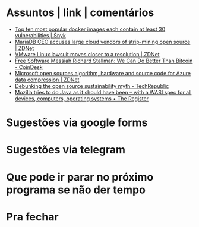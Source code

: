 Assuntos | link | comentários
=============================
* [Top ten most popular docker images each contain at least 30 vulnerabilities | Snyk](https://snyk.io/blog/top-ten-most-popular-docker-images-each-contain-at-least-30-vulnerabilities/)
* [MariaDB CEO accuses large cloud vendors of strip-mining open source | ZDNet](https://www.zdnet.com/article/mariadb-ceo-accuses-large-cloud-vendors-of-strip-mining-open-source/)
* [VMware Linux lawsuit moves closer to a resolution | ZDNet](https://www.zdnet.com/article/vmware-linux-lawsuit-moves-closer-to-a-resolution/)
* [Free Software Messiah Richard Stallman: We Can Do Better Than Bitcoin - CoinDesk](https://www.coindesk.com/free-software-messiah-richard-stallman-we-can-do-better-than-bitcoin)
* [Microsoft open sources algorithm, hardware and source code for Azure data compression | ZDNet](https://www.zdnet.com/article/microsoft-open-sources-algorithm-hardware-and-source-code-for-azure-data-compression/)
* [Debunking the open source sustainability myth - TechRepublic](https://www.techrepublic.com/article/debunking-the-open-source-sustainability-myth/)
* [Mozilla tries to do Java as it should have been – with a WASI spec for all devices, computers, operating systems • The Register](https://www.theregister.co.uk/2019/03/29/mozilla_wasi_spec/)

Sugestões via google forms
==========================

Sugestões via telegram
======================

Que pode ir parar no próximo programa se não der tempo
=======================================================

Pra fechar
==========


